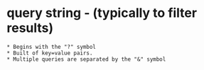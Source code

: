 

# query string - (typically to filter results)

    * Begins with the "?" symbol
    * Built of key=value pairs.
    * Multiple queries are separated by the "&" symbol

#
